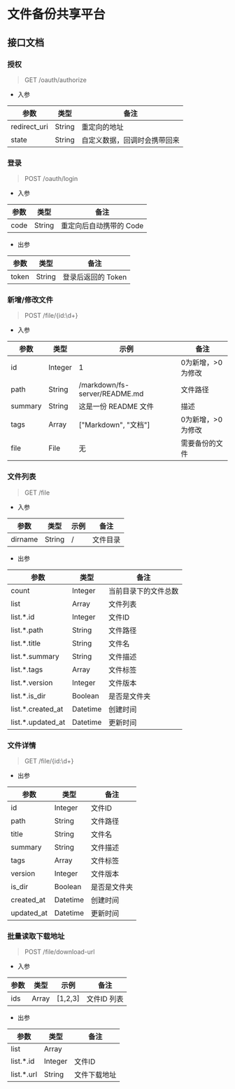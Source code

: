 # 文件备份共享平台

## 接口文档

### 授权

> GET /oauth/authorize

- 入参

| 参数           | 类型     | 备注             |
|--------------|--------|----------------|
| redirect_uri | String | 重定向的地址         |
| state        | String | 自定义数据，回调时会携带回来 |

### 登录

> POST /oauth/login

- 入参

| 参数 | 类型   | 备注                    |
| ---- | ------ | ----------------------- |
| code | String | 重定向后自动携带的 Code |

- 出参

| 参数  | 类型   | 备注               |
| ----- | ------ | ------------------ |
| token | String | 登录后返回的 Token |

### 新增/修改文件

> POST /file/{id:\d+}

- 入参

| 参数      | 类型      | 示例                            | 备注         |
|---------|---------|-------------------------------|------------|
| id      | Integer | 1                             | 0为新增，>0为修改 |
| path    | String  | /markdown/fs-server/README.md | 文件路径       |
| summary | String  | 这是一份 README 文件                | 描述         |
| tags    | Array   | ["Markdown", "文档"]            | 0为新增，>0为修改 |
| file    | File    | 无                             | 需要备份的文件    |

### 文件列表

> GET /file

- 入参

| 参数      | 类型     | 示例  | 备注   |
|---------|--------|-----|------|
| dirname | String | /   | 文件目录 |

- 出参

| 参数                | 类型       | 备注         |
|-------------------|----------|------------|
| count             | Integer  | 当前目录下的文件总数 |
| list              | Array    | 文件列表       |
| list.*.id         | Integer  | 文件ID       |
| list.*.path       | String   | 文件路径       |
| list.*.title      | String   | 文件名        |
| list.*.summary    | String   | 文件描述       |
| list.*.tags       | Array    | 文件标签       |
| list.*.version    | Integer  | 文件版本       |
| list.*.is_dir     | Boolean  | 是否是文件夹     |
| list.*.created_at | Datetime | 创建时间       |
| list.*.updated_at | Datetime | 更新时间       |

### 文件详情

> GET /file/{id:\d+}

- 出参

| 参数         | 类型       | 备注     |
|------------|----------|--------|
| id         | Integer  | 文件ID   |
| path       | String   | 文件路径   |
| title      | String   | 文件名    |
| summary    | String   | 文件描述   |
| tags       | Array    | 文件标签   |
| version    | Integer  | 文件版本   |
| is_dir     | Boolean  | 是否是文件夹 |
| created_at | Datetime | 创建时间   |
| updated_at | Datetime | 更新时间   |

### 批量读取下载地址

> POST /file/download-url

- 入参

| 参数  | 类型    | 示例      | 备注      |
|-----|-------|---------|---------|
| ids | Array | [1,2,3] | 文件ID 列表 |

- 出参

| 参数         | 类型      | 备注     |
|------------|---------|--------|
| list       | Array   |        |
| list.*.id  | Integer | 文件ID   |
| list.*.url | String  | 文件下载地址 |
